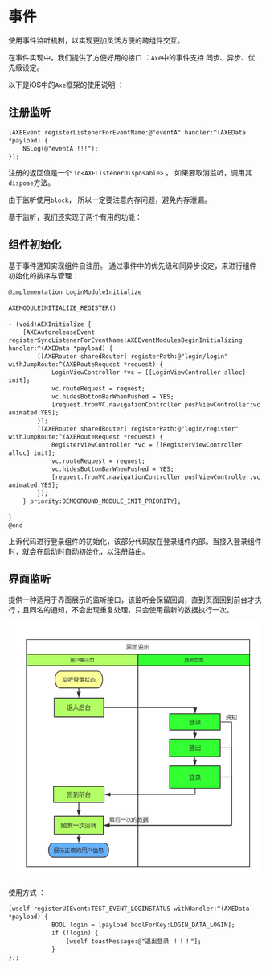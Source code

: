 # 事件

使用事件监听机制，以实现更加灵活方便的跨组件交互。

在事件实现中，我们提供了方便好用的接口 ：`Axe`中的事件支持 同步、异步、优先级设定。

以下是iOS中的`Axe`框架的使用说明 ：

## 注册监听 

	[AXEEvent registerListenerForEventName:@"eventA" handler:^(AXEData *payload) {
        NSLog(@"eventA !!!");
    }];

注册的返回值是一个 `id<AXEListenerDisposable>` ， 如果要取消监听，调用其`dispose`方法。

由于监听使用`block`， 所以一定要注意内存问题，避免内存泄漏。

基于监听，我们还实现了两个有用的功能：

##  组件初始化

基于事件通知实现组件自注册。 通过事件中的优先级和同异步设定，来进行组件初始化的排序与管理：

	@implementation LoginModuleInitialize
	
	AXEMODULEINITIALIZE_REGISTER()
	
	- (void)AEXInitialize {
	    [AXEAutoreleaseEvent registerSyncListenerForEventName:AXEEventModulesBeginInitializing handler:^(AXEData *payload) {
	        [[AXERouter sharedRouter] registerPath:@"login/login" withJumpRoute:^(AXERouteRequest *request) {
	            LoginViewController *vc = [[LoginViewController alloc] init];
	            vc.routeRequest = request;
	            vc.hidesBottomBarWhenPushed = YES;
	            [request.fromVC.navigationController pushViewController:vc animated:YES];
	        }];
	        [[AXERouter sharedRouter] registerPath:@"login/register" withJumpRoute:^(AXERouteRequest *request) {
	            RegisterViewController *vc = [[RegisterViewController alloc] init];
	            vc.routeRequest = request;
	            vc.hidesBottomBarWhenPushed = YES;
	            [request.fromVC.navigationController pushViewController:vc animated:YES];
	        }];
	    } priority:DEMOGROUND_MODULE_INIT_PRIORITY];
	
	}
	@end

上诉代码进行登录组件的初始化，该部分代码放在登录组件内部。当接入登录组件时，就会在启动时自动初始化，以注册路由。


## 界面监听

提供一种适用于界面展示的监听接口，该监听会保留回调，直到页面回到前台才执行；且同名的通知，不会出现重复处理，只会使用最新的数据执行一次。

![](../Axe/5.png)

使用方式 ：

	[wself registerUIEvent:TEST_EVENT_LOGINSTATUS withHandler:^(AXEData *payload) {
                BOOL login = [payload boolForKey:LOGIN_DATA_LOGIN];
                if (!login) {
                    [wself toastMessage:@"退出登录 ！！！"];
                }
 	}];

